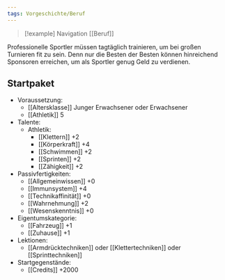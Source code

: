 ```yaml
---
tags: Vorgeschichte/Beruf
---
```

> [!example] Navigation 
>  [[Beruf]]

Professionelle Sportler müssen tagtäglich trainieren, um bei großen Turnieren fit zu sein. Denn nur die Besten der Besten können hinreichend Sponsoren erreichen, um als Sportler genug Geld zu verdienen.


## Startpaket
- Voraussetzung: 
	- [[Altersklasse]] Junger Erwachsener oder Erwachsener
	- [[Athletik]] 5
- Talente:
	- Athletik: 
		- [[Klettern]] +2
		- [[Körperkraft]] +4
		- [[Schwimmen]] +2
		- [[Sprinten]] +2
		- [[Zähigkeit]] +2
- Passivfertigkeiten:
	- [[Allgemeinwissen]] +0
	- [[Immunsystem]] +4
	- [[Technikaffinität]] +0
	- [[Wahrnehmung]] +2
	- [[Wesenskenntnis]] +0
- Eigentumskategorie:
	- [[Fahrzeug]] +1
	- [[Zuhause]] +1
- Lektionen:
	- [[Armdrücktechniken]] oder [[Klettertechniken]] oder [[Sprinttechniken]]
- Startgegenstände: 
	- [[Credits]] +2000